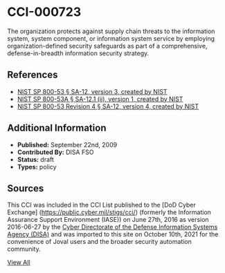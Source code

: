 # CCI-000723

The organization protects against supply chain threats to the information system, system component, or information system service by employing organization-defined security safeguards as part of a comprehensive, defense-in-breadth information security strategy.

## References ##

* [NIST SP 800-53 § SA-12, version 3, created by NIST](http://csrc.nist.gov/publications/PubsSPs.html)
* [NIST SP 800-53A § SA-12.1 (ii), version 1, created by NIST](http://csrc.nist.gov/publications/PubsSPs.html)
* [NIST SP 800-53 Revision 4 § SA-12, version 4, created by NIST](http://csrc.nist.gov/publications/PubsSPs.html)


## Additional Information ##

* **Published:** September 22nd, 2009
* **Contributed By:** DISA FSO
* **Status:** draft
* **Types:** policy

## Sources ##

This CCI was included in the CCI List published to the [DoD Cyber Exchange]
(https://public.cyber.mil/stigs/cci/) (formerly the Information Assurance Support Environment
(IASE)) on June 27th, 2016 as version 2016-06-27 by the [Cyber Directorate of the Defense 
Information Systems Agency (DISA)](https://public.cyber.mil/about-cyber/) and was imported to 
this site on October 10th, 2021 for the convenience of Joval users and the broader security automation community.

[View All](../README.md)
